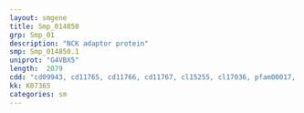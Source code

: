 ```yaml
---
layout: smgene
title: Smp_014850
grp: Smp_01
description: "NCK adaptor protein"
smp: Smp_014850.1
uniprot: "G4VBX5"
length:  2079
cdd: "cd09943, cd11765, cd11766, cd11767, cl15255, cl17036, pfam00017, pfam00018, smart00252, smart00326"
kk: K07365
categories: sm
---
```

